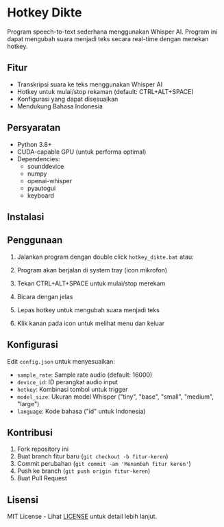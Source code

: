 # Hotkey Dikte

Program speech-to-text sederhana menggunakan Whisper AI. Program ini dapat mengubah suara menjadi teks secara real-time dengan menekan hotkey.

## Fitur

- Transkripsi suara ke teks menggunakan Whisper AI
- Hotkey untuk mulai/stop rekaman (default: CTRL+ALT+SPACE)
- Konfigurasi yang dapat disesuaikan
- Mendukung Bahasa Indonesia

## Persyaratan

- Python 3.8+
- CUDA-capable GPU (untuk performa optimal)
- Dependencies:
  - sounddevice
  - numpy
  - openai-whisper
  - pyautogui
  - keyboard

## Instalasi

## Penggunaan

1. Jalankan program dengan double click `hotkey_dikte.bat` atau:

2. Program akan berjalan di system tray (icon mikrofon)
3. Tekan CTRL+ALT+SPACE untuk mulai/stop merekam
4. Bicara dengan jelas
5. Lepas hotkey untuk mengubah suara menjadi teks
6. Klik kanan pada icon untuk melihat menu dan keluar

## Konfigurasi

Edit `config.json` untuk menyesuaikan:
- `sample_rate`: Sample rate audio (default: 16000)
- `device_id`: ID perangkat audio input
- `hotkey`: Kombinasi tombol untuk trigger
- `model_size`: Ukuran model Whisper ("tiny", "base", "small", "medium", "large")
- `language`: Kode bahasa ("id" untuk Indonesia)

## Kontribusi

1. Fork repository ini
2. Buat branch fitur baru (`git checkout -b fitur-keren`)
3. Commit perubahan (`git commit -am 'Menambah fitur keren'`)
4. Push ke branch (`git push origin fitur-keren`)
5. Buat Pull Request

## Lisensi

MIT License - Lihat [LICENSE](LICENSE) untuk detail lebih lanjut.
